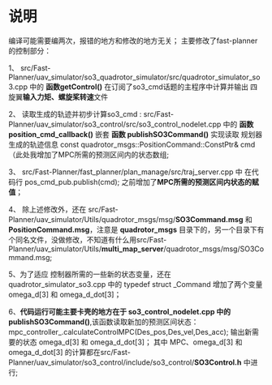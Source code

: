 # 说明
编译可能需要编两次，报错的地方和修改的地方无关；
主要修改了fast-planner的控制部分：

1、 src/Fast-Planner/uav_simulator/so3_quadrotor_simulator/src/quadrotor_simulator_so3.cpp 中的 **函数getControl()** 在订阅了so3_cmd话题的主程序中计算并输出 四旋翼**输入力矩、螺旋桨转速**文件  

2、 读取生成的轨迹并初步计算so3_cmd : src/Fast-Planner/uav_simulator/so3_control/src/so3_control_nodelet.cpp 中的 **函数position_cmd_callback()** 嵌套 **函数 publishSO3Command()** 实现读取 规划器生成的轨迹信息 const quadrotor_msgs::PositionCommand::ConstPtr& cmd （此处我增加了MPC所需的预测区间内的状态数组;

3、 src/Fast-Planner/fast_planner/plan_manage/src/traj_server.cpp 中 在代码行 pos_cmd_pub.publish(cmd); 之前增加了**MPC所需的预测区间内状态的赋值**；

4、 除上述修改外，还在  src/Fast-Planner/uav_simulator/Utils/quadrotor_msgs/msg/**SO3Command.msg** 和 **PositionCommand.msg**，注意是 **quadrotor_msgs** 目录下的，另一个目录下有个同名文件，没做修改，不知道有什么用src/Fast-Planner/uav_simulator/Utils/**multi_map_server**/quadrotor_msgs/msg/SO3Command.msg;

5、为了适应 控制器所需的一些新的状态变量，还在quadrotor_simulator_so3.cpp 中的 typedef struct _Command 增加了两个变量  omega_d[3] 和 omega_d_dot[3]；

6、**代码运行可能主要卡壳的地方在于 so3_control_nodelet.cpp 中的 publishSO3Command()**,该函数读取新加的预测区间状态：mpc_controller_.calculateControlMPC(Des_pos,Des_vel,Des_acc); 输出新需要的状态 omega_d[3] 和 omega_d_dot[3]；
其中 MPC、omega_d[3] 和 omega_d_dot[3] 的计算都在src/Fast-Planner/uav_simulator/so3_control/include/so3_control/**SO3Control.h** 中进行;
